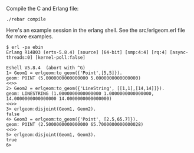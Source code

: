 Compile the C and Erlang file:

    ./rebar compile

Here's an example session in the erlang shell. See the src/erlgeom.erl file for
more examples.

    $ erl -pa ebin
    Erlang R14B03 (erts-5.8.4) [source] [64-bit] [smp:4:4] [rq:4] [async-threads:0] [kernel-poll:false]

    Eshell V5.8.4  (abort with ^G)
    1> Geom1 = erlgeom:to_geom({'Point',[5,5]}).
    geom: POINT (5.0000000000000000 5.0000000000000000)
    <<>>
    2> Geom2 = erlgeom:to_geom({'LineString', [[1,1],[14,14]]}).
    geom: LINESTRING (1.0000000000000000 1.0000000000000000, 14.0000000000000000 14.0000000000000000)
    <<>>
    3> erlgeom:disjoint(Geom1, Geom2).
    false
    4> Geom3 = erlgeom:to_geom({'Point', [2.5,65.7]}).
    geom: POINT (2.5000000000000000 65.7000000000000028)
    <<>>
    5> erlgeom:disjoint(Geom1, Geom3).
    true
    6>
